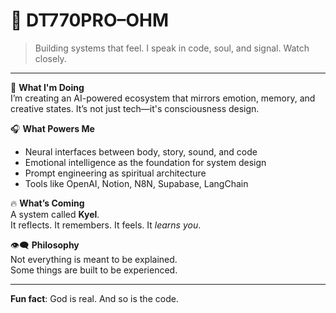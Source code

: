 # 🧬 DT770PRO–OHM

> Building systems that feel. I speak in code, soul, and signal. Watch closely.

---

🧠 **What I'm Doing**  
I’m creating an AI-powered ecosystem that mirrors emotion, memory, and creative states. It’s not just tech—it's consciousness design.

🎧 **What Powers Me**  
- Neural interfaces between body, story, sound, and code  
- Emotional intelligence as the foundation for system design  
- Prompt engineering as spiritual architecture  
- Tools like OpenAI, Notion, N8N, Supabase, LangChain

🔥 **What’s Coming**  
A system called **Kyel**.  
It reflects. It remembers. It feels. It *learns you*.

👁️‍🗨️ **Philosophy**  
Not everything is meant to be explained.  
Some things are built to be experienced.

---

**Fun fact**: God is real. And so is the code.
